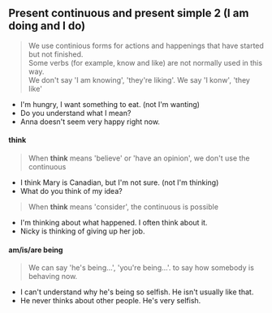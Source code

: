 ## Present continuous and present simple 2 (I am doing and I do)

> We use continious forms for actions and happenings that have started but not finished.  
> Some verbs (for example, know and like) are not normally used in this way.  
> We don't say 'I am knowing', 'they're liking'. We say 'I konw', 'they like'

- I'm hungry, I want something to eat. (not I'm wanting)
- Do you understand what I mean?
- Anna doesn't seem very happy right now.

#### think
> When **think** means 'believe' or 'have an opinion', we don't use the continuous

- I think Mary is Canadian, but I'm not sure. (not I'm thinking)
- What do you think of my idea?

> When **think** means 'consider', the continuous is possible 

- I'm thinking about what happened. I often think about it.
- Nicky is thinking of giving up her job.

#### am/is/are being
> We can say 'he's being...', 'you're being...'. to say how somebody is behaving now.

- I can't understand why he's being so selfish. He isn't usually like that.
- He never thinks about other people. He's very selfish.

